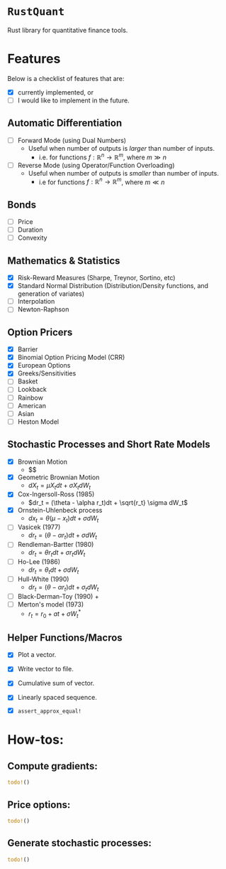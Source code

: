 
# `RustQuant`

Rust library for quantitative finance tools.

# Features

Below is a checklist of features that are:
+ [x] currently implemented, or
+ [ ] I would like to implement in the future.

## Automatic Differentiation

+ [ ] Forward Mode (using Dual Numbers)
    + Useful when number of outputs is *larger* than number of inputs. 
        + i.e. for functions $f:\mathbb{R}^n \rightarrow \mathbb{R}^m$, where $m \gg n$
+ [ ] Reverse Mode (using Operator/Function Overloading)
    + Useful when number of outputs is *smaller* than number of inputs. 
        + i.e for functions $f:\mathbb{R}^n \rightarrow \mathbb{R}^m$, where $m \ll n$

## Bonds

+ [ ] Price
+ [ ] Duration
+ [ ] Convexity

## Mathematics & Statistics

+ [x] Risk-Reward Measures (Sharpe, Treynor, Sortino, etc)
+ [x] Standard Normal Distribution (Distribution/Density functions, and generation of variates)
+ [ ] Interpolation
+ [ ] Newton-Raphson

## Option Pricers

+ [x] Barrier
+ [x] Binomial Option Pricing Model (CRR)
+ [x] European Options
+ [x] Greeks/Sensitivities
+ [ ] Basket
+ [ ] Lookback
+ [ ] Rainbow
+ [ ] American
+ [ ] Asian
+ [ ] Heston Model 

## Stochastic Processes and Short Rate Models

+ [x] Brownian Motion
    + $$
+ [x] Geometric Brownian Motion
    + $dX_t = \mu X_t dt + \sigma X_t dW_t$
+ [x] Cox-Ingersoll-Ross (1985)
    + $dr_t = (\theta - \alpha r_t)dt + \sqrt{r_t} \sigma dW_t$
+ [x] Ornstein-Uhlenbeck process
    + $dx_t = \theta(\mu - x_t)dt + \sigma dW_t$
+ [ ] Vasicek (1977)
    + $dr_t = (\theta - \alpha r_t)dt + \sigma dW_t$
+ [ ] Rendleman-Bartter (1980)
    + $dr_t = \theta r_t dt + \sigma r_t dW_t$
+ [ ] Ho-Lee (1986)
    + $dr_t = \theta_t dt + \sigma dW_t$
+ [ ] Hull-White (1990)
    + $dr_t = (\theta - \alpha r_t)dt + \sigma_t dW_t$
+ [ ] Black-Derman-Toy (1990)
    + 
+ [ ] Merton's model (1973)
    + $r_t = r_0 + at + \sigma W_t^*$

## Helper Functions/Macros

+ [x] Plot a vector.
+ [x] Write vector to file.
+ [x] Cumulative sum of vector.
+ [x] Linearly spaced sequence.
+ [x] `assert_approx_equal!`


# How-tos:

## Compute gradients:

```rust
todo!()
```

## Price options:

```rust
todo!()
```

## Generate stochastic processes:

```rust
todo!()
```
